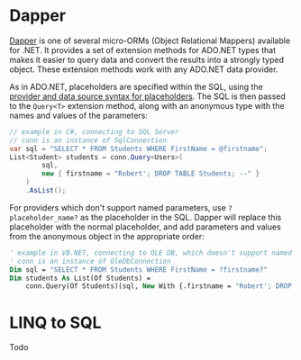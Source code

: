 Dapper
===

[Dapper](https://github.com/StackExchange/Dapper) is one of several micro-ORMs (Object Relational Mappers) available
for .NET. It provides a set of extension methods for ADO.NET types that
makes it easier to query data and convert the results into a strongly
typed object. These extension methods work with any ADO.NET data provider.

As in ADO.NET, placeholders are specified within the SQL, using the [provider and data source syntax for placeholders](adodotnet#placeholder-syntax-and-binding-parameter-values-to-placeholders). The SQL is then passed to the `Query<T>` extension method, along with an anonymous type with the names and values of the parameters:
```csharp
// example in C#, connecting to SQL Server
// conn is an instance of SqlConnection
var sql = "SELECT * FROM Students WHERE FirstName = @firstname";
List<Student> students = conn.Query<Users>(
        sql, 
        new { firstname = "Robert'; DROP TABLE Students; --" }
    )
    .AsList();
```
For providers which don't support named parameters, use `?placeholder_name?` as the placeholder in the SQL. Dapper will replace this placeholder with the normal placeholder, and add parameters and values from the anonymous object in the appropriate order:
```vb
' example in VB.NET, connecting to OLE DB, which doesn't support named placeholders
' conn is an instance of OleDbConnection
Dim sql = "SELECT * FROM Students WHERE FirstName = ?firstname?"
Dim students As List(Of Students) = 
    conn.Query(Of Students)(sql, New With {.firstname = "Robert'; DROP TABLE Students; --" }).AsList
```

LINQ to SQL
===

Todo
